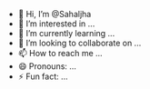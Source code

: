 - 👋 Hi, I’m @Sahaljha
- 👀 I’m interested in ...
- 🌱 I’m currently learning ...
- 💞️ I’m looking to collaborate on ...
- 📫 How to reach me ...
- 😄 Pronouns: ...
- ⚡ Fun fact: ...

<!---
Sahaljha/Sahaljha is a ✨ special ✨ repository because its `README.md` (this file) appears on your GitHub profile.
You can click the Preview link to take a look at your changes.
--->
